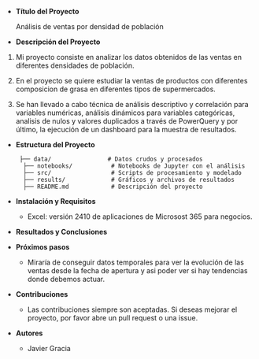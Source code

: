 

- **Título del Proyecto**

    Análisis de ventas por densidad de población



- **Descripción del Proyecto**

1.	Mi proyecto consiste en analizar los datos obtenidos de las ventas en diferentes densidades de población. 

2. En el proyecto se quiere estudiar la ventas de productos con diferentes composicion de grasa en diferentes tipos de supermercados.

3. Se han llevado a cabo técnica de análisis descriptivo y correlación para variables numéricas, análisis dinámicos para variables categóricas, analisis de nulos y valores duplicados a través de PowerQuery y por último, la ejecución de un dashboard para la muestra de resultados.

- **Estructura del Proyecto**

       ├── data/                # Datos crudos y procesados
        ├── notebooks/           # Notebooks de Jupyter con el análisis
        ├── src/                 # Scripts de procesamiento y modelado
        ├── results/             # Gráficos y archivos de resultados
        ├── README.md            # Descripción del proyecto

- **Instalación y Requisitos**

	- Excel: versión 2410 de aplicaciones de Microsost 365 para negocios.

- **Resultados y Conclusiones**

   

- **Próximos pasos**

   - Miraría de conseguir datos temporales para ver la evolución de las ventas desde la fecha de apertura y asi poder ver si hay tendencias donde debemos actuar. 

- **Contribuciones**

   - Las contribuciones siempre son aceptadas. Si deseas mejorar el proyecto, por favor abre un pull request o una issue.

- **Autores**

   - Javier Gracia

